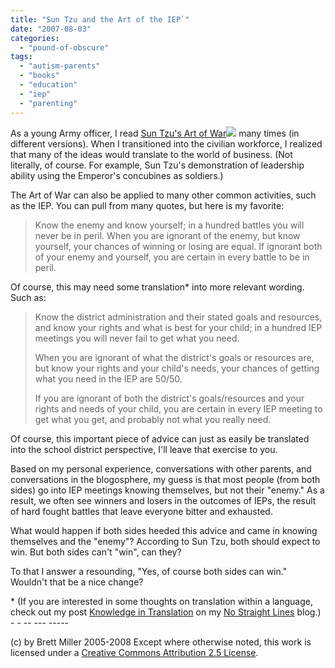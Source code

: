 ```yaml
---
title: "Sun Tzu and the Art of the IEP`"
date: "2007-08-03"
categories: 
  - "pound-of-obscure"
tags: 
  - "autism-parents"
  - "books"
  - "education"
  - "iep"
  - "parenting"
---
```


As a young Army officer, I read [Sun Tzu's Art of War](http://www.amazon.com/gp/redirect.html?ie=UTF8&location=http%3A%2F%2Fwww.amazon.com%2Fs%3FinitialSearch%3D1%26url%3Dsearch-alias%253Dstripbooks%26field-keywords%3DArt%2Bof%2Bwar%26Go.x%3D0%26Go.y%3D0%26Go%3DGo&tag=29marbles-blog-20&linkCode=ur2&camp=1789&creative=9325)![](http://www.assoc-amazon.com/e/ir?t=29marbles-blog-20&amp;amp;l=ur2&o=1) many times (in different versions). When I transitioned into the civilian workforce, I realized that many of the ideas would translate to the world of business. (Not literally, of course. For example, Sun Tzu's demonstration of leadership ability using the Emperor's concubines as soldiers.)  
  
The Art of War can also be applied to many other common activities, such as the IEP. You can pull from many quotes, but here is my favorite:

> Know the enemy and know yourself; in a hundred battles you will never be in peril. When you are ignorant of the enemy, but know yourself, your chances of winning or losing are equal. If ignorant both of your enemy and yourself, you are certain in every battle to be in peril.

Of course, this may need some translation\* into more relevant wording. Such as:

> Know the district administration and their stated goals and resources, and know your rights and what is best for your child; in a hundred IEP meetings you will never fail to get what you need.  
>   
> When you are ignorant of what the district's goals or resources are, but know your rights and your child's needs, your chances of getting what you need in the IEP are 50/50. 
>   
> If you are ignorant of both the district's goals/resources and your rights and needs of your child, you are certain in every IEP meeting to get what you get, and probably not what you really need.

Of course, this important piece of advice can just as easily be translated into the school district perspective, I'll leave that exercise to you.  
  
Based on my personal experience, conversations with other parents, and conversations in the blogosphere, my guess is that most people (from both sides) go into IEP meetings knowing themselves, but not their "enemy." As a result, we often see winners and losers in the outcomes of IEPs, the result of hard fought battles that leave everyone bitter and exhausted.  
  
What would happen if both sides heeded this advice and came in knowing themselves and the "enemy"? According to Sun Tzu, both should expect to win. But both sides can't "win", can they?  
  
To that I answer a resounding, "Yes, of course both sides can win." Wouldn't that be a nice change?  
  
\* (If you are interested in some thoughts on translation within a language, check out my post [Knowledge in Translation](http://nsl.gbrettmiller.com/2007/knowledge-in-translation) on my [No Straight Lines](http://nsl.gbrettmiller.com/) blog.)  
\- - -- --- ----- 

(c) by Brett Miller 2005-2008 Except where otherwise noted, this work is licensed under a [Creative Commons Attribution 2.5 License](http://creativecommons.org/licenses/by/2.5/).
